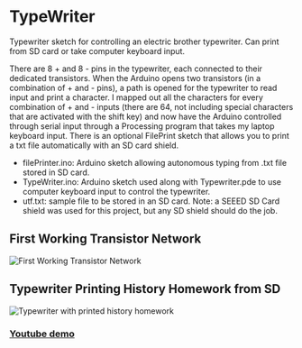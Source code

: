 # TypeWriter
Typewriter sketch for controlling an electric brother typewriter. Can print from SD card or take computer keyboard input.

There are 8 + and 8 - pins in the typewriter, each connected to their dedicated transistors. When the Arduino opens two transistors (in a combination of + and - pins), a path is opened for the typewriter to read input and print a character. I mapped out all the characters for every combination of + and - inputs (there are 64, not including special characters that are activated with the shift key) and now have the Arduino controlled through serial input through a Processing program that takes my laptop keyboard input. There is an optional FilePrint sketch that allows you to print a txt file automatically with an SD card shield.

* filePrinter.ino: Arduino sketch allowing autonomous typing from .txt file stored in SD card.
* TypeWriter.ino: Arduino sketch used along with Typewriter.pde to use computer keyboard input to control the typewriter.
* utf.txt: sample file to be stored in an SD card. Note: a SEEED SD Card shield was used for this project, but any SD shield should do the job.

## First Working Transistor Network
![First Working Transistor Network](https://challengepost-s3-challengepost.netdna-ssl.com/photos/production/software_photos/000/347/627/datas/gallery.jpg)

## Typewriter Printing History Homework from SD
![Typewriter with printed history homework](https://challengepost-s3-challengepost.netdna-ssl.com/photos/production/software_photos/000/347/626/datas/gallery.jpg)

### [Youtube demo](https://youtu.be/vh4UktaP08s)
